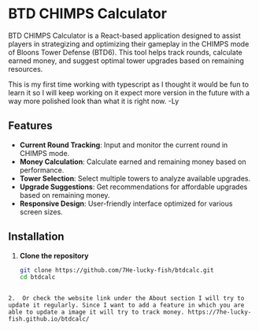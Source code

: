 # BTD CHIMPS Calculator

BTD CHIMPS Calculator is a React-based application designed to assist players in strategizing and optimizing their gameplay in the CHIMPS mode of Bloons Tower Defense (BTD6). This tool helps track rounds, calculate earned money, and suggest optimal tower upgrades based on remaining resources.

This is my first time working with typescript as I thought it would be fun to learn it so I will keep working on it expect more version in the future with a way more polished look than what it is right now. -Ly

## Features

- **Current Round Tracking**: Input and monitor the current round in CHIMPS mode.
- **Money Calculation**: Calculate earned and remaining money based on performance.
- **Tower Selection**: Select multiple towers to analyze available upgrades.
- **Upgrade Suggestions**: Get recommendations for affordable upgrades based on remaining money.
- **Responsive Design**: User-friendly interface optimized for various screen sizes.

## Installation

1. **Clone the repository**

   ```bash
   git clone https://github.com/7He-lucky-fish/btdcalc.git
   cd btdcalc
  ```

2.  Or check the website link under the About section I will try to update it regularly. Since I want to add a feature in which you are able to update a image it will try to track money. https://7he-lucky-fish.github.io/btdcalc/ 
